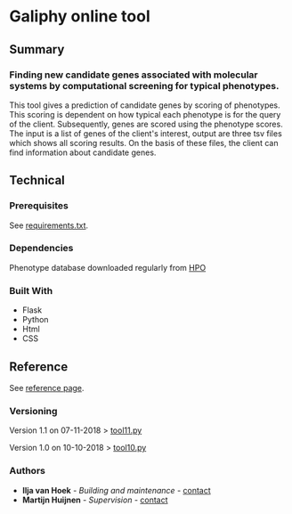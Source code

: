 # Galiphy online tool

## Summary
### Finding new candidate genes associated with molecular systems by computational screening for typical phenotypes.
This tool gives a prediction of candidate genes by scoring of phenotypes. This scoring is dependent on how typical each
phenotype is for the query of the client. Subsequently, genes are scored using the phenotype scores. The input is a 
list of genes of the client's interest, output are three tsv files which shows all scoring results. On the basis of these
files, the client can find information about candidate genes.

## Technical

### Prerequisites

See [requirements.txt](requirements.txt).


### Dependencies

Phenotype database downloaded regularly from [HPO](http://compbio.charite.de/jenkins/job/hpo.annotations.monthly/lastSuccessfulBuild/artifact/annotation/ALL_SOURCES_ALL_FREQUENCIES_genes_to_phenotype.txt)

### Built With

* Flask
* Python
* Html
* CSS

## Reference

See [reference page](https://www3.cmbi.umcn.nl/galiphy/reference).

### Versioning

Version 1.1 on 07-11-2018 > [tool11.py](tool11.py)

Version 1.0 on 10-10-2018 > [tool10.py](tool10.py)

### Authors

* **Ilja van Hoek** - *Building and maintenance* - [contact](https://www3.cmbi.umcn.nl/galiphy/contact)
* **Martijn Huijnen** - *Supervision* - [contact](https://www.radboudumc.nl/en/people/martijn-huijnen/comparative-genomics)

